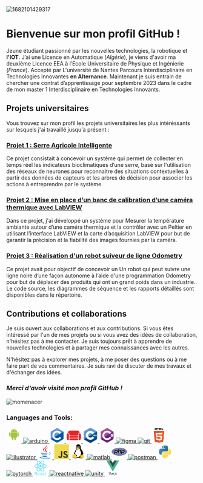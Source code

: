 ![1682101429317](https://github.com/momenacer/Projects/assets/127967325/938f7a10-9106-4db7-a069-e10ec8208732)

# Bienvenue sur mon profil GitHub !
Jeune étudiant passionné par les nouvelles technologies, la robotique et **l'IOT**. J’ai une Licence en Automatique (*Algérie*), je viens d'avoir ma deuxième Licence EEA à l’Ecole Universitaire de Physique et Ingénierie (*France*).
Accepté par L'université de Nantes Parcours Interdisciplinaire en Technologies Innovantes **en Alternance**.
Maintenant je suis entrain de chercher une contrat d’apprentissage pour septembre 2023 dans le cadre de mon master 1 Interdisciplinaire en Technologies Innovants.


## Projets universitaires

Vous trouvez sur mon profil les projets universitaires les plus intéréssants sur lesquels j'ai travaillé jusqu'à présent :

### [Projet 1 : Serre Agricole Intelligente](https://github.com/momenacer/MENACER_Mohamed/tree/main/Serre%20Agricole%20Intelligente)
Ce projet consistait à concevoir un système qui permet de collecter en temps réel les indicateurs bioclimatiques d’une serre, basé sur l'utilisation des
réseaux de neurones pour reconnaitre des situations contextuelles à partir des données de capteurs et les arbres de décision pour associer les actions à entreprendre 
par le système.

### [Projet 2 : Mise en place d’un banc de calibration d’une caméra thermique avec LabVIEW](https://github.com/momenacer/MENACER_Mohamed/tree/main/Calib%20Cam%C3%A9ra%20Thermique)
Dans ce projet, j'ai développé un système pour Mesurer la température ambiante autour d’une caméra thermique et la contrôler avec un Peltier en utilisant l’interface LabVIEW et la
carte d’acquisition LabVIEW pour but de garantir la précision et la fiabilité des images fournies par la caméra.

### [Projet 3 : Réalisation d'un robot suiveur de ligne Odometry](https://github.com/momenacer/MENACER_Mohamed/tree/main/Robot%20Suiveur%20Odometry)
Ce projet avait pour objectif de concevoir un Un robot qui peut suivre une ligne noire d’une façon autonome à
l’aide d'une programmation Odometry pour but de déplacer des produits qui ont un grand poids dans un industrie.. Le code source, les diagrammes de séquence et les rapports
détaillés sont disponibles dans le répertoire.

## Contributions et collaborations

Je suis ouvert aux collaborations et aux contributions. Si vous êtes intéressé par l'un de mes projets ou si vous avez des idées de collaboration, n'hésitez pas à me contacter. Je suis toujours prêt à apprendre de nouvelles technologies et à partager mes connaissances avec les autres.

N'hésitez pas à explorer mes projets, à me poser des questions ou à me faire part de vos commentaires. Je suis ravi de discuter de mes travaux et d'échanger des idées.

### *Merci d'avoir visité mon profil GitHub !*



<p><img align="center" src="https://github-readme-streak-stats.herokuapp.com/?user=momenacer&" alt="momenacer" /></p>



<h3 align="left">Languages and Tools:</h3>
<p align="left"> <a href="https://developer.android.com" target="_blank" rel="noreferrer"> <img src="https://raw.githubusercontent.com/devicons/devicon/master/icons/android/android-original-wordmark.svg" alt="android" width="40" height="40"/> </a> <a href="https://www.arduino.cc/" target="_blank" rel="noreferrer"> <img src="https://cdn.worldvectorlogo.com/logos/arduino-1.svg" alt="arduino" width="40" height="40"/> </a> <a href="https://www.cprogramming.com/" target="_blank" rel="noreferrer"> <img src="https://raw.githubusercontent.com/devicons/devicon/master/icons/c/c-original.svg" alt="c" width="40" height="40"/> </a> <a href="https://couchdb.apache.org/" target="_blank" rel="noreferrer"> <img src="https://raw.githubusercontent.com/devicons/devicon/0d6c64dbbf311879f7d563bfc3ccf559f9ed111c/icons/couchdb/couchdb-original.svg" alt="couchdb" width="40" height="40"/> </a> <a href="https://www.w3schools.com/cpp/" target="_blank" rel="noreferrer"> <img src="https://raw.githubusercontent.com/devicons/devicon/master/icons/cplusplus/cplusplus-original.svg" alt="cplusplus" width="40" height="40"/> </a> <a href="https://www.w3schools.com/cs/" target="_blank" rel="noreferrer"> <img src="https://raw.githubusercontent.com/devicons/devicon/master/icons/csharp/csharp-original.svg" alt="csharp" width="40" height="40"/> </a> <a href="https://www.figma.com/" target="_blank" rel="noreferrer"> <img src="https://www.vectorlogo.zone/logos/figma/figma-icon.svg" alt="figma" width="40" height="40"/> </a> <a href="https://git-scm.com/" target="_blank" rel="noreferrer"> <img src="https://www.vectorlogo.zone/logos/git-scm/git-scm-icon.svg" alt="git" width="40" height="40"/> </a> <a href="https://www.w3.org/html/" target="_blank" rel="noreferrer"> <img src="https://raw.githubusercontent.com/devicons/devicon/master/icons/html5/html5-original-wordmark.svg" alt="html5" width="40" height="40"/> </a> <a href="https://www.adobe.com/in/products/illustrator.html" target="_blank" rel="noreferrer"> <img src="https://www.vectorlogo.zone/logos/adobe_illustrator/adobe_illustrator-icon.svg" alt="illustrator" width="40" height="40"/> </a> <a href="https://www.java.com" target="_blank" rel="noreferrer"> <img src="https://raw.githubusercontent.com/devicons/devicon/master/icons/java/java-original.svg" alt="java" width="40" height="40"/> </a> <a href="https://developer.mozilla.org/en-US/docs/Web/JavaScript" target="_blank" rel="noreferrer"> <img src="https://raw.githubusercontent.com/devicons/devicon/master/icons/javascript/javascript-original.svg" alt="javascript" width="40" height="40"/> </a> <a href="https://www.linux.org/" target="_blank" rel="noreferrer"> <img src="https://raw.githubusercontent.com/devicons/devicon/master/icons/linux/linux-original.svg" alt="linux" width="40" height="40"/> </a> <a href="https://www.mathworks.com/" target="_blank" rel="noreferrer"> <img src="https://upload.wikimedia.org/wikipedia/commons/2/21/Matlab_Logo.png" alt="matlab" width="40" height="40"/> </a> <a href="https://www.php.net" target="_blank" rel="noreferrer"> <img src="https://raw.githubusercontent.com/devicons/devicon/master/icons/php/php-original.svg" alt="php" width="40" height="40"/> </a> <a href="https://postman.com" target="_blank" rel="noreferrer"> <img src="https://www.vectorlogo.zone/logos/getpostman/getpostman-icon.svg" alt="postman" width="40" height="40"/> </a> <a href="https://www.python.org" target="_blank" rel="noreferrer"> <img src="https://raw.githubusercontent.com/devicons/devicon/master/icons/python/python-original.svg" alt="python" width="40" height="40"/> </a> <a href="https://pytorch.org/" target="_blank" rel="noreferrer"> <img src="https://www.vectorlogo.zone/logos/pytorch/pytorch-icon.svg" alt="pytorch" width="40" height="40"/> </a> <a href="https://reactjs.org/" target="_blank" rel="noreferrer"> <img src="https://raw.githubusercontent.com/devicons/devicon/master/icons/react/react-original-wordmark.svg" alt="react" width="40" height="40"/> </a> <a href="https://reactnative.dev/" target="_blank" rel="noreferrer"> <img src="https://reactnative.dev/img/header_logo.svg" alt="reactnative" width="40" height="40"/> </a> <a href="https://unity.com/" target="_blank" rel="noreferrer"> <img src="https://www.vectorlogo.zone/logos/unity3d/unity3d-icon.svg" alt="unity" width="40" height="40"/> </a> <a href="https://vuejs.org/" target="_blank" rel="noreferrer"> <img src="https://raw.githubusercontent.com/devicons/devicon/master/icons/vuejs/vuejs-original-wordmark.svg" alt="vuejs" width="40" height="40"/> </a> </p>

